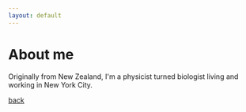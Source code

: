 ```yaml
---
layout: default
---
```


# About me
Originally from New Zealand, I'm a physicist turned biologist living and working in New York City. 


[back](./)
